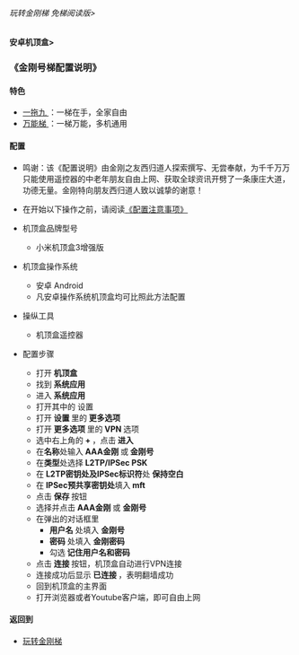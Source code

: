###### 玩转金刚梯 免梯阅读版>
#### 安卓机顶盒>
### 《金刚号梯配置说明》


#### 特色
  - [ 一拖九 ](https://github.com/a2zitpro/web/blob/master/LadderFree/kkDictionary/OneForNine.md)：一梯在手，全家自由
  - [ 万能梯 ](https://github.com/a2zitpro/web/blob/master/LadderFree/kkDictionary/KKLadderKKIDMultipurpose.md)：一梯万能，多机通用
 
#### 配置
    
  - 鸣谢：该《配置说明》由金刚之友西归道人探索撰写、无尝奉献，为千千万万只能使用遥控器的中老年朋友自由上网、获取全球资讯开劈了一条康庄大道，功德无量。金刚特向朋友西归道人致以诚挚的谢意！

  - 在开始以下操作之前，请阅读[《配置注意事项》](https://github.com/a2zitpro/web/blob/master/LadderFree/kkDictionary/ConsiderationsWhileConfigureKKID.md)

  - 机顶盒品牌型号
    - 小米机顶盒3增强版
  - 机顶盒操作系统
    - 安卓 Android
    - 凡安卓操作系统机顶盒均可比照此方法配置
  - 操纵工具
    - 机顶盒遥控器
  - 配置步骤
    - 打开<strong> 机顶盒 </strong>
    - 找到<strong> 系统应用 </strong>
    - 进入<strong> 系统应用 </strong>
    - 打开其中的</strong> 设置 </strong>
    - 打开<strong> 设置 </strong>里的<strong> 更多选项 </strong>
    - 打开<strong> 更多选项 </strong>里的<strong> VPN </strong>选项
    - 选中右上角的<strong> + </strong>，点击<strong> 进入</strong> 
    - 在<strong>名称</strong>处输入<strong> AAA金刚 </strong>或<strong> 金刚号</strong>
    - 在<strong>类型</strong>处选择<strong> L2TP/IPSec PSK </strong>
    - 在<strong> L2TP密钥处及IPSec标识符</strong>处<strong> 保持空白</strong>
    - 在<strong> IPSec预共享密钥处</strong>填入<strong> mft </strong>
    - 点击<strong> 保存 </strong>按钮
    - 选择并点击<strong> AAA金刚 </strong>或 <strong>金刚号</strong>
    - 在弹出的对话框里
      - <strong>用户名</strong> 处填入 <strong>金刚号</strong>
      - <strong>密码</strong> 处填入 <strong>金刚密码</strong>
      - 勾选<strong> 记住用户名和密码 </strong>
    - 点击<strong> 连接 </strong>按钮，机顶盒自动进行VPN连接
    - 连接成功后显示<strong> 已连接 </strong>，表明翻墙成功
    - 回到机顶盒的主界面
    - 打开浏览器或者Youtube客户端，即可自由上网


#### 返回到
- [玩转金刚梯](https://github.com/a2zitpro/web/blob/master/LadderFree/A.md)
